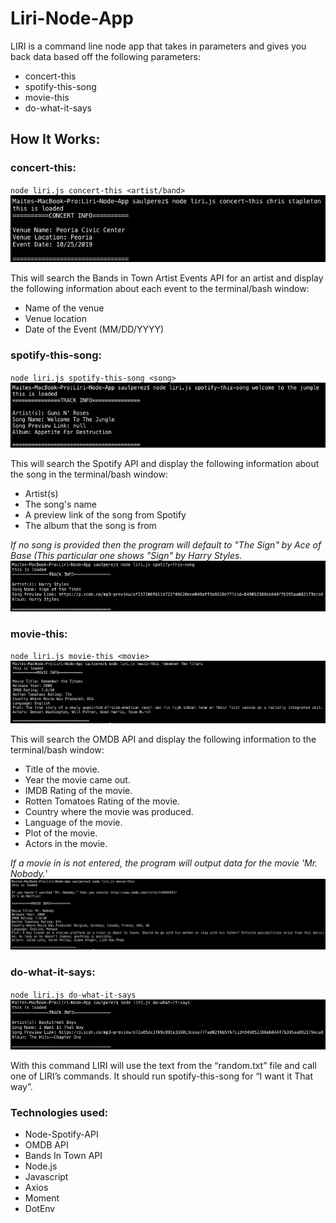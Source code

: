 # Liri-Node-App
LIRI is a command line node app that takes in parameters and gives you back data based off the following parameters:

* concert-this
* spotify-this-song
* movie-this
* do-what-it-says

## How It Works:
### concert-this:
`node liri.js concert-this <artist/band>`
![concert-this-image](/concert-this.png)

This will search the Bands in Town Artist Events API for an artist and display the following information about each event to the terminal/bash window:

* Name of the venue
* Venue location
* Date of the Event (MM/DD/YYYY)

### spotify-this-song:
`node liri.js spotify-this-song <song>`
![spotify-this-song-image](/spotify-this-song.png)

This will search the Spotify API and display the following information about the song in the terminal/bash window:

* Artist(s)
* The song's name
* A preview link of the song from Spotify
* The album that the song is from

*If no song is provided then the program will default to "The Sign" by Ace of Base (This particular one shows "Sign" by Harry Styles.*
![spotify-this-song-no-command](/spotify-this-song-no-command.png)

### movie-this:
`node liri.js movie-this <movie>`
![movie-this](/movie-this.png)

This will search the OMDB API and display the following information to the terminal/bash window:

* Title of the movie.
* Year the movie came out.
* IMDB Rating of the movie.
* Rotten Tomatoes Rating of the movie.
* Country where the movie was produced.
* Language of the movie.
* Plot of the movie.
* Actors in the movie.

*If a movie in is not entered, the program will output data for the movie 'Mr. Nobody.'*
![movie-this-no-command](/movie-this-no-command.png)

### do-what-it-says:
`node liri.js do-what-it-says`
![do-what-it-says](/do-what-it-says.png)

With this command LIRI will use the text from the “random.txt” file and call one of LIRI’s commands. It should run spotify-this-song for “I want it That way”.

### Technologies used:
* Node-Spotify-API
* OMDB API
* Bands In Town API
* Node.js
* Javascript
* Axios
* Moment
* DotEnv
